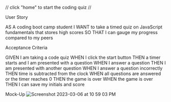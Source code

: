 // click "home" to start the coding quiz //


User Story

AS A coding boot camp student
I WANT to take a timed quiz on JavaScript fundamentals that stores high scores
SO THAT I can gauge my progress compared to my peers


Acceptance Criteria

GIVEN I am taking a code quiz
WHEN I click the start button
THEN a timer starts and I am presented with a question
WHEN I answer a question
THEN I am presented with another question
WHEN I answer a question incorrectly
THEN time is subtracted from the clock
WHEN all questions are answered or the timer reaches 0
THEN the game is over
WHEN the game is over
THEN I can save my initials and score


Mock-Up
![Screenshot 2023-03-06 at 10 59 03 PM](https://user-images.githubusercontent.com/124013352/223320383-2b1103fd-2475-47b8-8cbb-b2ce7bf713ca.png)
